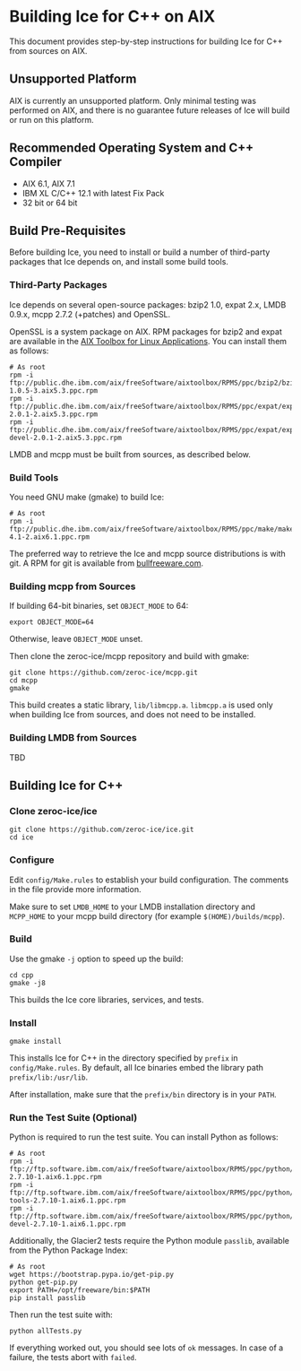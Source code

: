 # Building Ice for C++ on AIX

This document provides step-by-step instructions for building Ice for C++
from sources on AIX.

## Unsupported Platform

AIX is currently an unsupported platform. Only minimal testing was performed
on AIX, and there is no guarantee future releases of Ice will build or run
on this platform.

## Recommended Operating System and C++ Compiler

 - AIX 6.1, AIX 7.1
 - IBM XL C/C++ 12.1 with latest Fix Pack
 - 32 bit or 64 bit

## Build Pre-Requisites

Before building Ice, you need to install or build a number of third-party
packages that Ice depends on, and install some build tools.

### Third-Party Packages

Ice depends on several open-source packages: bzip2 1.0, expat 2.x, LMDB 0.9.x, 
mcpp 2.7.2 (+patches) and OpenSSL.

OpenSSL is a system package on AIX. RPM packages for bzip2 and expat are
available in the [AIX Toolbox for Linux Applications][1]. You can install
them as follows:

```
# As root
rpm -i ftp://public.dhe.ibm.com/aix/freeSoftware/aixtoolbox/RPMS/ppc/bzip2/bzip2-1.0.5-3.aix5.3.ppc.rpm
rpm -i ftp://public.dhe.ibm.com/aix/freeSoftware/aixtoolbox/RPMS/ppc/expat/expat-2.0.1-2.aix5.3.ppc.rpm
rpm -i ftp://public.dhe.ibm.com/aix/freeSoftware/aixtoolbox/RPMS/ppc/expat/expat-devel-2.0.1-2.aix5.3.ppc.rpm

```

LMDB and mcpp must be built from sources, as described below. 

### Build Tools

You need GNU make (gmake) to build Ice:
```
# As root
rpm -i ftp://public.dhe.ibm.com/aix/freeSoftware/aixtoolbox/RPMS/ppc/make/make-4.1-2.aix6.1.ppc.rpm
```

The preferred way to retrieve the Ice and mcpp source distributions is with
git. A RPM for git is available from [bullfreeware.com][2].

### Building mcpp from Sources

If building 64-bit binaries, set `OBJECT_MODE` to 64:
```
export OBJECT_MODE=64
```
Otherwise, leave `OBJECT_MODE` unset.

Then clone the zeroc-ice/mcpp repository and build with gmake:
```
git clone https://github.com/zeroc-ice/mcpp.git
cd mcpp
gmake
```

This build creates a static library, `lib/libmcpp.a`. `libmcpp.a` is used
only when building Ice from sources, and does not need to be installed.

### Building LMDB from Sources

TBD

## Building Ice for C++

### Clone zeroc-ice/ice

```
git clone https://github.com/zeroc-ice/ice.git
cd ice
```

### Configure

Edit `config/Make.rules` to establish your build configuration. The comments
in the file provide more information.

Make sure to set `LMDB_HOME` to your LMDB installation directory and 
`MCPP_HOME` to your mcpp build directory (for example `$(HOME)/builds/mcpp`).

### Build

Use the gmake `-j` option to speed up the build:

```
cd cpp
gmake -j8
```

This builds the Ice core libraries, services, and tests.

### Install

```
gmake install
```

This installs Ice for C++ in the directory specified by `prefix` in
`config/Make.rules`. By default, all Ice binaries embed the library path
`prefix/lib:/usr/lib`.

After installation, make sure that the `prefix/bin` directory is in your `PATH`.

### Run the Test Suite (Optional)

Python is required to run the test suite. You can install Python as follows:
```
# As root
rpm -i ftp://ftp.software.ibm.com/aix/freeSoftware/aixtoolbox/RPMS/ppc/python/python-2.7.10-1.aix6.1.ppc.rpm
rpm -i ftp://ftp.software.ibm.com/aix/freeSoftware/aixtoolbox/RPMS/ppc/python/python-tools-2.7.10-1.aix6.1.ppc.rpm
rpm -i ftp://ftp.software.ibm.com/aix/freeSoftware/aixtoolbox/RPMS/ppc/python/python-devel-2.7.10-1.aix6.1.ppc.rpm
```

Additionally, the Glacier2 tests require the Python module `passlib`, available
from the Python Package Index:
```
# As root
wget https://bootstrap.pypa.io/get-pip.py
python get-pip.py
export PATH=/opt/freeware/bin:$PATH
pip install passlib
```

Then run the test suite with:
```
python allTests.py
```

If everything worked out, you should see lots of `ok` messages. In case of a
failure, the tests abort with `failed`.

[1]: http://www-03.ibm.com/systems/power/software/aix/linux
[2]: http://www.bullfreeware.com
